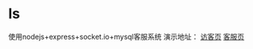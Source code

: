 # ls
使用nodejs+express+socket.io+mysql客服系统
演示地址：
    <a href="http://115.159.197.251:8000">访客页</a>
    <a href="http://115.159.197.251:8000/chat_server.html">客服页</a>
     

